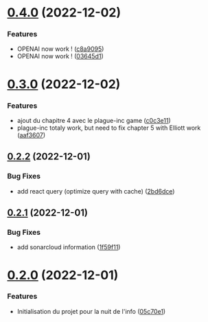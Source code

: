 # [0.4.0](https://github.com/Team-du-soleil-levant/ndi_frontend/compare/v0.3.0...v0.4.0) (2022-12-02)


### Features

* OPENAI now work ! ([c8a9095](https://github.com/Team-du-soleil-levant/ndi_frontend/commit/c8a9095d45b49d95aa28b2d8bac954091e005204))
* OPENAI now work ! ([03645d1](https://github.com/Team-du-soleil-levant/ndi_frontend/commit/03645d1cb7277a6e51bcafae3f4397e6c32e4b63))



# [0.3.0](https://github.com/Team-du-soleil-levant/ndi_frontend/compare/v0.2.2...v0.3.0) (2022-12-02)


### Features

* ajout du chapitre 4 avec le plague-inc game ([c0c3e11](https://github.com/Team-du-soleil-levant/ndi_frontend/commit/c0c3e116bc579eb685564d24a6dfcc2debf9dfb9))
* plague-inc totaly work, but need to fix chapter 5 with Elliott work ([aaf3607](https://github.com/Team-du-soleil-levant/ndi_frontend/commit/aaf3607b083e5d2cf6cfe1bd0db34d3e8158f3d1))



## [0.2.2](https://github.com/Team-du-soleil-levant/ndi_frontend/compare/v0.2.1...v0.2.2) (2022-12-01)


### Bug Fixes

* add react query (optimize query with cache) ([2bd6dce](https://github.com/Team-du-soleil-levant/ndi_frontend/commit/2bd6dce17c18ea75bbc29cf050976417254648e1))



## [0.2.1](https://github.com/Team-du-soleil-levant/ndi_frontend/compare/v0.2.0...v0.2.1) (2022-12-01)


### Bug Fixes

* add sonarcloud information ([1f59f11](https://github.com/Team-du-soleil-levant/ndi_frontend/commit/1f59f11bdaf8ca55c0b33d457674f35781322583))



# [0.2.0](https://github.com/Team-du-soleil-levant/ndi_frontend/compare/05c70e1f25e382609ed37cfedf3997d0bf3794b7...v0.2.0) (2022-12-01)


### Features

* Initialisation du projet pour la nuit de l'info ([05c70e1](https://github.com/Team-du-soleil-levant/ndi_frontend/commit/05c70e1f25e382609ed37cfedf3997d0bf3794b7))



